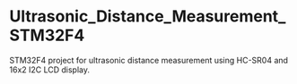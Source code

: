 # Ultrasonic_Distance_Measurement_STM32F4
STM32F4 project for ultrasonic distance measurement using HC-SR04 and 16x2 I2C LCD display.

